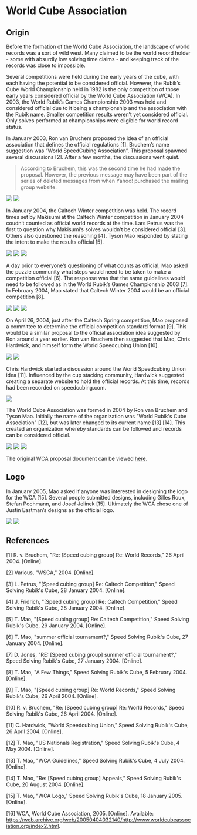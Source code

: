 # World Cube Association

## Origin

Before the formation of the World Cube Association, the landscape of world records was a sort of wild west. Many claimed to be the world record holder - some with absurdly low solving time claims - and keeping track of the records was close to impossible.

Several competitions were held during the early years of the cube, with each having the potential to be considered official. However, the Rubik’s Cube World Championship held in 1982 is the only competition of those early years considered official by the World Cube Association (WCA). In 2003, the World Rubik’s Games Championship 2003 was held and considered official due to it being a championship and the association with the Rubik name. Smaller competition results weren’t yet considered official. Only solves performed at championships were eligible for world record status.

In January 2003, Ron van Bruchem proposed the idea of an official association that defines the official regulations [1]. Bruchem’s name suggestion was “World SpeedCubing Association”. This proposal spawned several discussions [2]. After a few months, the discussions went quiet.

> According to Bruchem, this was the second time he had made the proposal. However, the previous message may have been part of the series of deleted messages from when Yahoo! purchased the mailing group website.

![](img/WCA/Bruchem2.png)
![](img/WCA/WSCA.png)

In January 2004, the Caltech Winter competition was held. The record times set by Makisumi at the Caltech Winter competition in January 2004 coudn’t counted as official world records at the time. Lars Petrus was the first to question why Makisumi’s solves wouldn’t be considered official [3]. Others also questioned the reasoning [4]. Tyson Mao responded by stating the intent to make the results official [5].

![](img/WCA/Petrus1.png)
![](img/WCA/Fridrich1.png)
![](img/WCA/Mao4.png)

A day prior to everyone’s questioning of what counts as official, Mao asked the puzzle community what steps would need to be taken to make a competition official [6]. The response was that the same guidelines would need to be followed as in the World Rubik’s Games Championship 2003 [7]. In February 2004, Mao stated that Caltech Winter 2004 would be an official competition [8].

![](img/WCA/Mao5.png)
![](img/WCA/Jones1.png)
![](img/WCA/Mao6.png)

On April 26, 2004, just after the Caltech Spring competition, Mao proposed a committee to determine the official competition standard format [9]. This would be a similar proposal to the official association idea suggested by Ron around a year earlier. Ron van Bruchem then suggested that Mao, Chris Hardwick, and himself form the World Speedcubing Union [10].

![](img/WCA/Mao7.png)
![](img/WCA/Bruchem1.png)

Chris Hardwick started a discussion around the World Speedcubing Union idea [11]. Influenced by the cup stacking community, Hardwick suggested creating a separate website to hold the official records. At this time, records had been recorded on speedcubing.com.

![](img/WCA/Hardwick1.png)

The World Cube Association was formed in 2004 by Ron van Bruchem and Tyson Mao. Initially the name of the organization was "World Rubik's Cube Association" [12], but was later changed to its current name [13] [14]. This created an organization whereby standards can be followed and records can be considered official.

![](img/WCA/Mao1.png)
![](img/WCA/Mao2.png)
![](img/WCA/Mao3.png)

The original WCA proposal document can be viewed <a href="/archive/wca.htm">here</a>.

## Logo

In January 2005, Mao asked if anyone was interested in designing the logo for the WCA [15]. Several people submitted designs, including Gilles Roux, Stefan Pochmann, and Josef Jelinek [15]. Ultimately the WCA chose one of Justin Eastman’s designs as the official logo.

![](img/WCA/Logo1.png)
![](img/WCA/Logo2.gif)

## References

[1] R. v. Bruchem, "Re: [Speed cubing group] Re: World Records," 26 April 2004. [Online]. 

[2] Various, "WSCA," 2004. [Online]. 

[3] L. Petrus, "[Speed cubing group] Re: Caltech Competition," Speed Solving Rubik's Cube, 28 January 2004. [Online]. 

[4] J. Fridrich, "[Speed cubing group] Re: Caltech Competition," Speed Solving Rubik's Cube, 28 January 2004. [Online]. 

[5] T. Mao, "[Speed cubing group] Re: Caltech Competition," Speed Solving Rubik's Cube, 29 January 2004. [Online]. 

[6] T. Mao, "summer official tournament?," Speed Solving Rubik's Cube, 27 January 2004. [Online]. 

[7] D. Jones, "RE: [Speed cubing group] summer official tournament?," Speed Solving Rubik's Cube, 27 January 2004. [Online]. 

[8] T. Mao, "A Few Things," Speed Solving Rubik's Cube, 5 February 2004. [Online]. 

[9] T. Mao, "[Speed cubing group] Re: World Records," Speed Solving Rubik's Cube, 26 April 2004. [Online]. 

[10] R. v. Bruchem, "Re: [Speed cubing group] Re: World Records," Speed Solving Rubik's Cube, 26 April 2004. [Online]. 

[11] C. Hardwick, "World Speedcubing Union," Speed Solving Rubik's Cube, 26 April 2004. [Online]. 

[12] T. Mao, "US Nationals Registration," Speed Solving Rubik's Cube, 4 May 2004. [Online]. 

[13] T. Mao, "WCA Guidelines," Speed Solving Rubik's Cube, 4 July 2004. [Online]. 

[14] T. Mao, "Re: [Speed cubing group] Appeals," Speed Solving Rubik's Cube, 20 August 2004. [Online]. 

[15] T. Mao, "WCA Logo," Speed Solving Rubik's Cube, 18 January 2005. [Online]. 

[16] WCA, World Cube Association, 2005. [Online]. Available: https://web.archive.org/web/20050404032140/http://www.worldcubeassociation.org/index2.html.